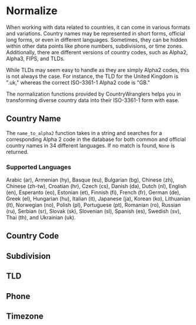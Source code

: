 # Normalize

When working with data related to countries, it can come in various formats and variations. Country names may be represented in short forms, official long forms, or even in different languages. Sometimes, they can be hidden within other data points like phone numbers, subdivisions, or time zones. Additionally, there are different versions of country codes, such as Alpha2, Alpha3, FIPS, and TLDs.

While TLDs may seem easy to handle as they are simply Alpha2 codes, this is not always the case. For instance, the TLD for the United Kingdom is ".uk," whereas the correct ISO-3361-1 Alpha2 code is "GB."

The normalization functions provided by CountryWranglers helps you in transforming diverse country data into their ISO-3361-1 form with ease.


## Country Name

The `name_to_alpha2` function takes in a string and searches for a corresponding Alpha 2 code in the database for both common and official country names in 34 different languages. If no match is found, `None` is returned. 

### Supported Languages

Arabic (ar), Armenian (hy), Basque (eu), Bulgarian (bg), Chinese (zh), Chinese (zh-tw), Croatian (hr), Czech (cs), Danish (da), Dutch (nl), English (en), Esperanto (eo), Estonian (et), Finnish (fi), French (fr), German (de), Greek (el), Hungarian (hu), Italian (it), Japanese (ja), Korean (ko), Lithuanian (lt), Norwegian (no), Polish (pl), Portuguese (pt), Romanian (ro), Russian (ru), Serbian (sr), Slovak (sk), Slovenian (sl), Spanish (es), Swedish (sv), Thai (th), and Ukrainian (uk).

## Country Code 


## Subdivision

## TLD

## Phone

## Timezone

